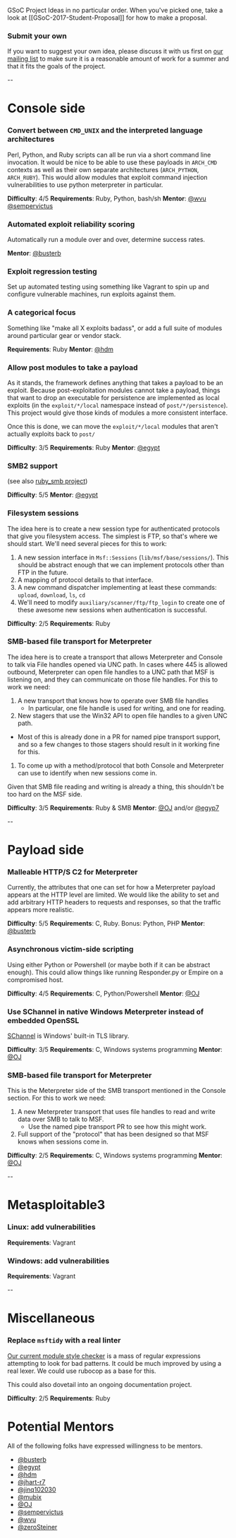 GSoC Project Ideas in no particular order. When you've picked one, take a look at [[GSoC-2017-Student-Proposal]] for how to make a proposal.


### Submit your own

If you want to suggest your own idea, please discuss it with us first on [our mailing list](https://groups.google.com/forum/#!forum/metasploit-hackers) to make sure it is a reasonable amount of work for a summer and that it fits the goals of the project.

--

# Console side

### Convert between `CMD_UNIX` and the interpreted language architectures

Perl, Python, and Ruby scripts can all be run via a short command line invocation. It would be nice to be able to use these payloads in `ARCH_CMD` contexts as well as their own separate architectures (`ARCH_PYTHON`, `ARCH_RUBY`). This would allow modules that exploit command injection vulnerabilities to use python meterpreter in particular.

**Difficulty**: 4/5
**Requirements**: Ruby, Python, bash/sh
**Mentor**: [@wvu](https://github.com/wvu-r7) [@sempervictus](https://github.com/sempervictus)


### Automated exploit reliability scoring

Automatically run a module over and over, determine success rates.

**Mentor**: [@busterb](https://github.com/busterb)


### Exploit regression testing

Set up automated testing using something like Vagrant to spin up and configure vulnerable machines, run exploits against them.


### A categorical focus

Something like "make all X exploits badass", or add a full suite of modules around particular gear or vendor stack.


**Requirements**: Ruby
**Mentor**: [@hdm](https://github.com/hdm)


### Allow post modules to take a payload

As it stands, the framework defines anything that takes a payload to be an exploit. Because post-exploitation modules cannot take a payload, things that want to drop an executable for persistence are implemented as local exploits (in the `exploit/*/local` namespace instead of `post/*/persistence`). This project would give those kinds of modules a more consistent interface.

Once this is done, we can move the `exploit/*/local` modules that aren't actually exploits back to `post/`

**Difficulty**: 3/5
**Requirements**: Ruby
**Mentor**: [@egypt](https://github.com/egypt)


### SMB2 support

(see also [ruby_smb project](https://github.com/rapid7/ruby_smb))

**Difficulty**: 5/5
**Mentor**:  [@egypt](https://github.com/egypt)


### Filesystem sessions

The idea here is to create a new session type for authenticated protocols that give you filesystem access. The simplest is FTP, so that's where we should start. We'll need several pieces for this to work:

1. A new session interface in `Msf::Sessions` (`lib/msf/base/sessions/`). This should be abstract enough that we can implement protocols other than FTP in the future.
1. A mapping of protocol details to that interface.
1. A new command dispatcher implementing at least these commands: `upload`, `download`, `ls`, `cd`
1. We'll need to modify `auxiliary/scanner/ftp/ftp_login` to create one of these awesome new sessions when authentication is successful.

**Difficulty**: 2/5
**Requirements**: Ruby

### SMB-based file transport for Meterpreter

The idea here is to create a transport that allows Meterpreter and Console to talk via File handles opened via UNC path. In cases where 445 is allowed outbound, Meterpreter can open file handles to a UNC path that MSF is listening on, and they can communicate on those file handles. For this to work we need:

1. A new transport that knows how to operate over SMB file handles
   * In particular, one file handle is used for writing, and one for reading.
1. New stagers that use the Win32 API to open file handles to a given UNC path.
  * Most of this is already done in a PR for named pipe transport support, and so a few changes to those stagers should result in it working fine for this.
1. To come up with a method/protocol that both Console and Meterpreter can use to identify when new sessions come in.

Given that SMB file reading and writing is already a thing, this shouldn't be too hard on the MSF side.

**Difficulty**: 3/5
**Requirements**: Ruby & SMB
**Mentor**: [@OJ](https://github.com/oj) and/or [@egyp7](https://github.com/egyp7)

--

# Payload side

### Malleable HTTP/S C2 for Meterpreter

Currently, the attributes that one can set for how a Meterpreter payload appears at the HTTP level are limited. We would like the ability to set and add arbitrary HTTP headers to requests and responses, so that the traffic appears more realistic.

**Difficulty**: 5/5
**Requirements**: C, Ruby. Bonus: Python, PHP
**Mentor**: [@busterb](https://github.com/busterb)

### Asynchronous victim-side scripting

Using either Python or Powershell (or maybe both if it can be abstract enough). This could allow things like running Responder.py or Empire on a compromised host.

**Difficulty**: 4/5
**Requirements**: C, Python/Powershell
**Mentor**: [@OJ](https://github.com/oj)

### Use SChannel in native Windows Meterpreter instead of embedded OpenSSL

[SChannel](https://msdn.microsoft.com/en-us/library/windows/desktop/ms678421(v=vs.85).aspx) is Windows' built-in TLS library.

**Difficulty**: 3/5
**Requirements**: C, Windows systems programming
**Mentor**: [@OJ](https://github.com/oj)

### SMB-based file transport for Meterpreter

This is the Meterpreter side of the SMB transport mentioned in the Console section. For this to work we need:

1. A new Meterpreter transport that uses file handles to read and write data over SMB to talk to MSF.
    * Use the named pipe transport PR to see how this might work.
1. Full support of the "protocol" that has been designed so that MSF knows when sessions come in.

**Difficulty**: 2/5
**Requirements**: C, Windows systems programming
**Mentor**: [@OJ](https://github.com/oj)

--

# Metasploitable3

### Linux: add vulnerabilities

**Requirements**: Vagrant

### Windows: add vulnerabilities

**Requirements**: Vagrant


--

# Miscellaneous

### Replace `msftidy` with a real linter

[Our current module style checker](https://github.com/rapid7/metasploit-framework/blob/master/tools/dev/msftidy.rb) is a mass of regular expressions attempting to look for bad patterns. It could be much improved by using a real lexer. We could use rubocop as a base for this.

This could also dovetail into an ongoing documentation project.

**Difficulty**: 2/5
**Requirements**: Ruby



# Potential Mentors

All of the following folks have expressed willingness to be mentors.

* [@busterb](https://github.com/busterb)
* [@egypt](https://github.com/egypt)
* [@hdm](https://github.com/hdm)
* [@jhart-r7](https://github.com/jhart-r7)
* [@jinq102030](https://github.com/jinq102030)
* [@mubix](https://github.com/mubix)
* [@OJ](https://github.com/oj)
* [@sempervictus](https://github.com/sempervictus)
* [@wvu](https://github.com/wvu-r7)
* [@zeroSteiner](https://github.com/zeroSteiner)
